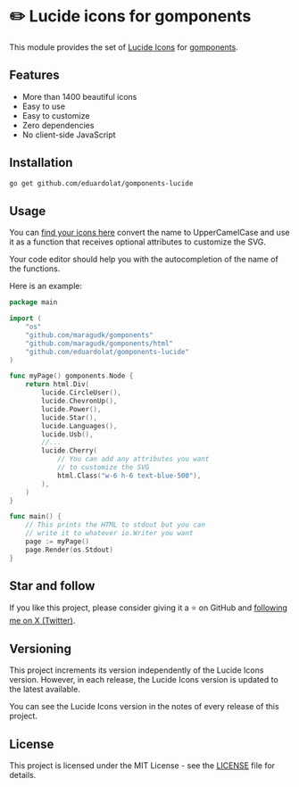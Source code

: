 # ✏️ Lucide icons for gomponents

This module provides the set of [Lucide Icons](https://lucide.dev/) for [gomponents](https://www.gomponents.com/).

## Features

- More than 1400 beautiful icons
- Easy to use
- Easy to customize
- Zero dependencies
- No client-side JavaScript

## Installation

```bash
go get github.com/eduardolat/gomponents-lucide
```

## Usage

You can [find your icons here](https://lucide.dev/icons/) convert the name to UpperCamelCase and use it as a function that receives optional attributes to customize the SVG.

Your code editor should help you with the autocompletion of the name of the functions.

Here is an example:

```go
package main

import (
	"os"
	"github.com/maragudk/gomponents"
	"github.com/maragudk/gomponents/html"
	"github.com/eduardolat/gomponents-lucide"
)

func myPage() gomponents.Node {
	return html.Div(
		lucide.CircleUser(),
		lucide.ChevronUp(),
		lucide.Power(),
		lucide.Star(),
		lucide.Languages(),
		lucide.Usb(),
		//...
		lucide.Cherry(
			// You can add any attributes you want
			// to customize the SVG
			html.Class("w-6 h-6 text-blue-500"),
		),
	)
}

func main() {
	// This prints the HTML to stdout but you can
	// write it to whatever io.Writer you want
	page := myPage()
	page.Render(os.Stdout)
}
```

## Star and follow

If you like this project, please consider giving it a ⭐ on GitHub and [following me on X (Twitter)](https://twitter.com/eduardoolat).

## Versioning

This project increments its version independently of the Lucide Icons version. However, in each release, the Lucide Icons version is updated to the latest available.

You can see the Lucide Icons version in the notes of every release of this project.

## License

This project is licensed under the MIT License - see the [LICENSE](LICENSE) file for details.
